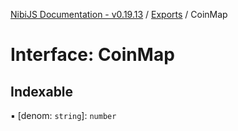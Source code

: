 [NibiJS Documentation - v0.19.13](../intro.md) / [Exports](../modules.md) / CoinMap

# Interface: CoinMap

## Indexable

▪ [denom: `string`]: `number`
